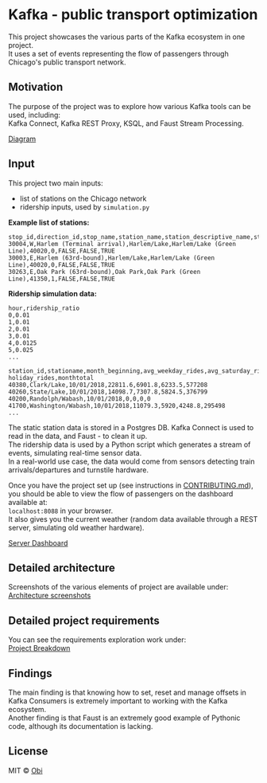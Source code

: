 
# Kafka - public transport optimization  
This project showcases the various parts of the Kafka ecosystem in one project.  
It uses a set of events representing the flow of passengers through Chicago's public transport network.  

## Motivation
The purpose of the project was to explore how various Kafka tools can be used, including:  
Kafka Connect, Kafka REST Proxy, KSQL, and Faust Stream Processing.  

[Diagram](./readme_images/diagram.png)


## Input 
This project two main inputs: 
- list of stations on the Chicago network  
- ridership inputs, used by `simulation.py`  

**Example list of stations:**  
```
stop_id,direction_id,stop_name,station_name,station_descriptive_name,station_id,order,red,blue,green
30004,W,Harlem (Terminal arrival),Harlem/Lake,Harlem/Lake (Green Line),40020,0,FALSE,FALSE,TRUE
30003,E,Harlem (63rd-bound),Harlem/Lake,Harlem/Lake (Green Line),40020,0,FALSE,FALSE,TRUE
30263,E,Oak Park (63rd-bound),Oak Park,Oak Park (Green Line),41350,1,FALSE,FALSE,TRUE
```

**Ridership simulation data:**
```
hour,ridership_ratio
0,0.01
1,0.01
2,0.01
3,0.01
4,0.0125
5,0.025
...
```
```
station_id,stationame,month_beginning,avg_weekday_rides,avg_saturday_rides,avg_sunday-holiday_rides,monthtotal
40380,Clark/Lake,10/01/2018,22811.6,6901.8,6233.5,577208
40260,State/Lake,10/01/2018,14098.7,7307.8,5824.5,376799
40200,Randolph/Wabash,10/01/2018,0,0,0,0
41700,Washington/Wabash,10/01/2018,11079.3,5920,4248.8,295498
...
```

The static station data is stored in a Postgres DB. Kafka Connect is used to read in the data, and Faust - to clean it up.  
The ridership data is used by a Python script which generates a stream of events, simulating real-time sensor data.  
In a real-world use case, the data would come from sensors detecting train arrivals/departures and turnstile hardware.  


Once you have the project set up (see instructions in [CONTRIBUTING.md](./CONTRIBUTING.md)), you should be able to view the flow of passengers on the dashboard available at:  
`localhost:8088` in your browser.  
It also gives you the current weather (random data available through a REST server, simulating old weather hardware).

[Server Dashboard](./readme_images/server_dashboard.png)  

## Detailed architecture   
Screenshots of the various elements of project are available under:  
[Architecture screenshots](./ARCHITECTURE.md)

## Detailed project requirements  
You can see the requirements exploration work under:  
[Project Breakdown](./ProjectBreakdown.md)

## Findings  
The main finding is that knowing how to set, reset and manage offsets in Kafka Consumers is extremely important to working with the Kafka ecosystem.  
Another finding is that Faust is an extremely good example of Pythonic code, although its documentation is lacking.  

## License
MIT © [Obi]()
